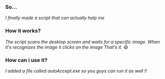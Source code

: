 ### So... 
_I finally made a script that can actually help me_ 

### How it works?
_The script scans the desktop screen and waits for a specific image.
When it's recognizes the image it clicks on the image 
That's it._ 😄

### How can i use it?
_I added a file called autoAccept.exe so you guys can run it as well !!_